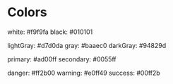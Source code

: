 # Colors

white: #f9f9fa
black: #010101

lightGray: #d7d0da
gray: #baaec0
darkGray: #94829d

primary: #ad00ff
secondary: #0055ff

danger: #ff2b00
warning: #e0ff49
success: #00ff2b
